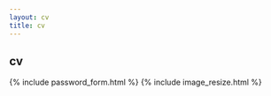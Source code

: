 ```yaml
---
layout: cv
title: cv
---
```

<div id="wrapper">
<div id="content_area">
<div id="content_body">

<div id="cv">
<h2>cv</h2>
{% include password_form.html %}
{% include image_resize.html %}
<div id="placeholder1"></div>
<div id="placeholder2"></div>
</div>

</div>
</div>
</div>

<script type="text/javascript">
function growImages() {
	 growImage('#img1');
	 growImage('#img2');
}

function shrinkImages() {
	 shrinkImage('#img1');
	 shrinkImage('#img2');
}

function decryptAllImages() {
	setFeedback('Decrypting ...');
	var password = document.getElementById('password').value;
	var def1 = decryptAndDisplaySingleImage('/personal/assets/images/cv/CV01-1.jpg.encrypted',password,'placeholder1','img1');
	def1.fail(function(err) {
		setFeedback(err);
	});
	def1.done(function() {
	var def2 = decryptAndDisplaySingleImage('/personal/assets/images/cv/CV01-2.jpg.encrypted',password,'placeholder2','img2');
	def2.fail(function(err) {
		setFeedback(err);	
	});
	def2.done(function() {
		$("#form_password").toggle();			// Hide the password form.
		$('.fadein').toggle('slow');			// Un-hide the images.
		$("#sample_resize_buttons").toggle();	// Un-hide image resize buttons.
	});
	});
}
</script>
